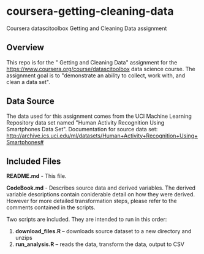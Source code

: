 # coursera-getting-cleaning-data
Coursera datascitoolbox Getting and Cleaning Data assignment

## Overview
This repo is for the " Getting and Cleaning Data" assignment for the https://www.coursera.org/course/datascitoolbox data science course. The assignment goal is to "demonstrate an ability to collect, work with, and clean a data set".

## Data Source
The data used for this assignment comes from the UCI Machine Learning Repository data set named "Human Activity Recognition Using Smartphones Data Set".  Documentation for source data set:
http://archive.ics.uci.edu/ml/datasets/Human+Activity+Recognition+Using+Smartphones#

## Included Files
**README.md** - This file.

**CodeBook.md** - Describes source data and derived variables.  The derived variable descriptions contain coniderable detail on how they were derived.  However for more detailed transformation steps, please refer to the comments contained in the scripts.

Two scripts are included.  They are intended to run in this order:

1. **download_files.R** – downloads source dataset to a new directory and unzips
2. **run_analysis.R** – reads the data, transform the data, output to CSV



